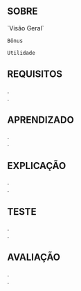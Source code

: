 <h2>SOBRE</h2>
`Visão Geral`<br>

`Bônus`<br>

`Utilidade`<br>

<h2>REQUISITOS</h2>
. <br>
. <br>

<h2>APRENDIZADO</h2>
. <br>
. <br>

<h2>EXPLICAÇÃO</h2>
. <br>
. <br>

<h2>TESTE</h2>
. <br>
. <br>

<h2>AVALIAÇÃO</h2>
. <br>
. <br>